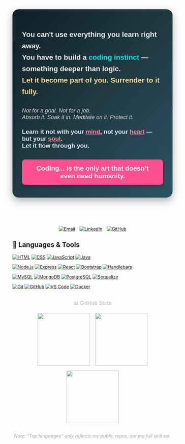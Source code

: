 <!-- Import Google Fonts for a Sleek Look -->
<link href="https://fonts.googleapis.com/css2?family=Fira+Code&family=Outfit:wght@400;600;700&display=swap" rel="stylesheet">

<!-- Main Container -->
<div style="font-family: 'Outfit', sans-serif; max-width: 700px; margin: 40px auto; background: linear-gradient(135deg, #0f2027, #203a43, #2c5364); border-radius: 20px; box-shadow: 0 10px 25px rgba(0,0,0,0.3); color: #f1f1f1; padding: 40px 30px;">

  <!-- Quote Section -->
  <p style="font-size: 1.4rem; font-weight: 700; line-height: 1.6; margin-bottom: 2rem;">
    You can't use everything you learn right away. <br>
    You have to build a 
    <span style="color:#00e6e6; font-weight: 900;">coding instinct</span> — something deeper than logic. <br>
    <span style="color: #fbd786; font-weight: bold;">Let it become part of you. Surrender to it fully.</span>
  </p>

  <!-- Meditation Thought -->
  <p style="font-size: 1.1rem; font-style: italic; color: #d1d1d1; margin-bottom: 1.5rem;">
    Not for a goal. Not for a job. <br>
    Absorb it. Soak it in. Meditate on it. Protect it.
  </p>

  <!-- Soulful Highlight -->
  <p style="font-size: 1.2rem; font-weight: 600; color: #e2eaff; margin-bottom: 2rem;">
    Learn it not with your <span style="color: #ff85a2; text-decoration: underline;">mind</span>, not your <span style="color: #ff85a2; text-decoration: underline;">heart</span> — but your <span style="color: #ff85a2; text-decoration: underline;">soul</span>. <br>
    Let it flow through you.
  </p>

  <!-- Final Impact Line -->
  <div style="background: #ff4f91; color: white; padding: 1rem 1.5rem; border-radius: 10px; font-size: 1.3rem; font-weight: 900; text-align: center; box-shadow: 0 4px 12px rgba(0,0,0,0.2);">
    Coding... is the only art that doesn’t even need humanity.
  </div>
</div>

<!-- Connect Section -->
<h2 style="font-family: 'Fira Code', monospace; text-align: center; margin-top: 3rem; color: #fff;">💬 Let's Connect</h2>

<div style="display: flex; justify-content: center; gap: 1em; flex-wrap: wrap; margin-top: 1rem;">
  <a href="mailto:umair.ali.geek@gmail.com" target="_blank">
    <img src="https://img.shields.io/badge/-Email-CC6600?style=for-the-badge&logo=gmail&logoColor=white" alt="Email">
  </a>
  <a href="https://www.linkedin.com/in/umairali-se/" target="_blank">
    <img src="https://img.shields.io/badge/-LinkedIn-blue?style=for-the-badge&logo=linkedin&logoColor=white" alt="LinkedIn">
  </a>
  <a href="https://github.com/umairali-bit" target="_blank">
    <img src="https://img.shields.io/badge/GitHub-0D1117?style=for-the-badge&logo=GitHub&logoColor=white" alt="GitHub">
  </a>
</div>

<!-- Language Badges -->
## 🚀 Languages & Tools

<!-- Languages -->
[![HTML](https://img.shields.io/badge/HTML-E34F26?style=for-the-badge&logo=html5&logoColor=white)](https://github.com/umairali-bit/html-projects)
[![CSS](https://img.shields.io/badge/CSS-1572B6?style=for-the-badge&logo=css3&logoColor=white)](https://github.com/umairali-bit/css-projects)
[![JavaScript](https://img.shields.io/badge/JavaScript-F7DF1E?style=for-the-badge&logo=javascript&logoColor=black)](https://github.com/umairali-bit/javascript-projects)
[![Java](https://img.shields.io/badge/Java-ED8B00?style=for-the-badge&logo=java&logoColor=white)](https://github.com/umairali-bit/java-projects)

<!-- Frameworks -->
[![Node.js](https://img.shields.io/badge/Node.js-339933?style=for-the-badge&logo=node.js&logoColor=white)](https://github.com/umairali-bit/nodejs-projects)
[![Express](https://img.shields.io/badge/Express-000000?style=for-the-badge&logo=express&logoColor=white)](https://github.com/umairali-bit/express-projects)
[![React](https://img.shields.io/badge/React-61DAFB?style=for-the-badge&logo=react&logoColor=black)](https://github.com/umairali-bit/react-projects)
[![Bootstrap](https://img.shields.io/badge/Bootstrap-7952B3?style=for-the-badge&logo=bootstrap&logoColor=white)](https://github.com/umairali-bit/bootstrap-projects)
[![Handlebars](https://img.shields.io/badge/Handlebars-f0772b?style=for-the-badge&logo=handlebarsdotjs&logoColor=white)](https://github.com/umairali-bit/handlebars-projects)

<!-- Databases -->
[![MySQL](https://img.shields.io/badge/MySQL-4479A1?style=for-the-badge&logo=mysql&logoColor=white)](https://github.com/umairali-bit/mysql-projects)
[![MongoDB](https://img.shields.io/badge/MongoDB-47A248?style=for-the-badge&logo=mongodb&logoColor=white)](https://github.com/umairali-bit/mongodb-projects)
[![PostgreSQL](https://img.shields.io/badge/PostgreSQL-336791?style=for-the-badge&logo=postgresql&logoColor=white)](https://github.com/umairali-bit/postgresql-projects)
[![Sequelize](https://img.shields.io/badge/Sequelize-52B0E7?style=for-the-badge&logo=sequelize&logoColor=white)](https://github.com/umairali-bit/sequelize-projects)

<!-- Dev Tools -->
[![Git](https://img.shields.io/badge/Git-F05032?style=for-the-badge&logo=git&logoColor=white)](https://github.com/umairali-bit/git-projects)
[![GitHub](https://img.shields.io/badge/GitHub-181717?style=for-the-badge&logo=github&logoColor=white)](https://github.com/umairali-bit)
[![VS Code](https://img.shields.io/badge/VSCode-007ACC?style=for-the-badge&logo=visual-studio-code&logoColor=white)](https://github.com/umairali-bit/vscode-configs)
[![Docker](https://img.shields.io/badge/Docker-2496ED?style=for-the-badge&logo=docker&logoColor=white)](https://github.com/umairali-bit/docker-projects)



<!-- GitHub Stats Section -->
<h3 style="text-align:center; font-family:'Outfit', sans-serif; margin-top: 2rem; color: #ccc;">📊 GitHub Stats</h3>

<div style="display: flex; justify-content: center; flex-wrap: wrap; gap: 1rem;">
  <img src="https://github-readme-stats.vercel.app/api?username=umairali-bit&show_icons=true&include_all_commits=true&count_private=true&theme=react&hide_border=true&bg_color=0D1117&title_color=6A4DFF&icon_color=6A4DFF" height="165" />
  <img src="https://github-readme-stats.vercel.app/api/top-langs/?username=umairali-bit&langs_count=10&layout=compact&theme=react&hide_border=true&bg_color=0D1117&title_color=6A4DFF&icon_color=6A4DFF" height="165" />
  <img src="https://github-readme-streak-stats.herokuapp.com/?user=umairali-bit&theme=Javascript-dark&hide_border=true&date_format=M%20j%5B%2C%20Y%5D" height="165" />
</div>



<!-- Footer Note -->
<div style="text-align: center; font-size: 0.9rem; color: #aaa; margin-top: 2rem;">
  <i>Note: "Top languages" only reflects my public repos, not my full skill set.</i>
</div>
